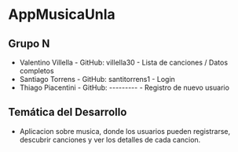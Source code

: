 # AppMusicaUnla

## Grupo N
 - Valentino Villella - GitHub: villella30 - Lista de canciones / Datos completos
 - Santiago Torrens - GitHub: santitorrens1 - Login
 - Thiago Piacentini - GitHub: --------- - Registro de nuevo usuario

## Temática del Desarrollo
 - Aplicacion sobre musica, donde los usuarios pueden registrarse, descubrir canciones y ver los detalles de cada cancion.